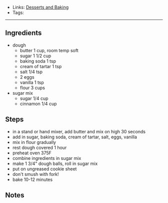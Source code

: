 - Links: [Desserts and Baking](Desserts%20and%20Baking/Desserts%20and%20Baking.md)
- Tags: 

---

## Ingredients
- dough
    - butter 1 cup, room temp soft
    - sugar 1 1/2 cup
    - baking soda 1 tsp
    - cream of tartar 1 tsp
    - salt 1/4 tsp
    - 2 eggs
    - vanilla 1 tsp
    - flour 3 cups
- sugar mix
    - sugar 1/4 cup
    - cinnamon 1/4 cup
## Steps
- in a stand or hand mixer, add butter and mix on high 30 seconds
- add in sugar, baking soda, cream of tartar, salt, eggs, vanilla
- mix in flour gradually
- rest dough covered 1 hour
- preheat oven 375F
- combine ingredients in sugar mix
- make 1 3/4" dough balls, roll in sugar mix
- put on ungreased cookie sheet
- don't smush with fork!
- bake 10-12 minutes

## Notes

